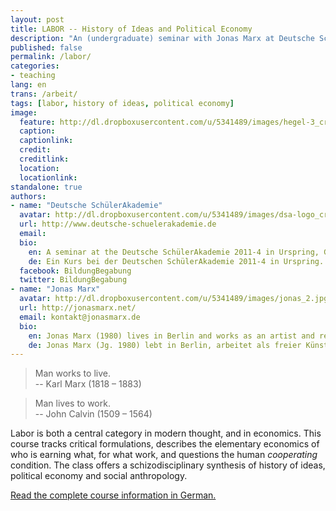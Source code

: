 ```yaml
---
layout: post
title: LABOR -- History of Ideas and Political Economy
description: "An (undergraduate) seminar with Jonas Marx at Deutsche SchülerAkademie 2011-4in Urspring."
published: false
permalink: /labor/
categories:
- teaching
lang: en
trans: /arbeit/
tags: [labor, history of ideas, political economy]
image:
  feature: http://dl.dropboxusercontent.com/u/5341489/images/hegel-3_crop.jpg
  caption: 
  captionlink: 
  credit: 
  creditlink: 
  location: 
  locationlink:
standalone: true
authors:
- name: "Deutsche SchülerAkademie"
  avatar: http://dl.dropboxusercontent.com/u/5341489/images/dsa-logo_crop.jpg
  url: http://www.deutsche-schuelerakademie.de
  email: 
  bio:
    en: A seminar at the Deutsche SchülerAkademie 2011-4 in Urspring, Germany.
    de: Ein Kurs bei der Deutschen SchülerAkademie 2011-4 in Urspring.
  facebook: BildungBegabung
  twitter: BildungBegabung
- name: "Jonas Marx"
  avatar: http://dl.dropboxusercontent.com/u/5341489/images/jonas_2.jpg
  url: http://jonasmarx.net/
  email: kontakt@jonasmarx.de
  bio:
    en: Jonas Marx (1980) lives in Berlin and works as an artist and researches and teaches at the interface of art and theory.
    de: Jonas Marx (Jg. 1980) lebt in Berlin, arbeitet als freier Künstler und forscht und unterrichtet an der Schnittstelle von Kunst und Theorie. 
---
```


> Man works to live.    
> -- Karl Marx (1818 – 1883)

> Man lives to work.   
> -- John Calvin (1509 – 1564)


Labor is both a central category in modern thought, and in economics. 
This course tracks critical formulations, describes the elementary economics of who is earning what, for what work, and questions the human *cooperating* condition.
The class offers a schizodisciplinary synthesis of history of ideas, political economy and social anthropology. 

<div markdown="0">
<a href="/arbeit/" class="btn">Read the complete course information in German.</a>
</div>